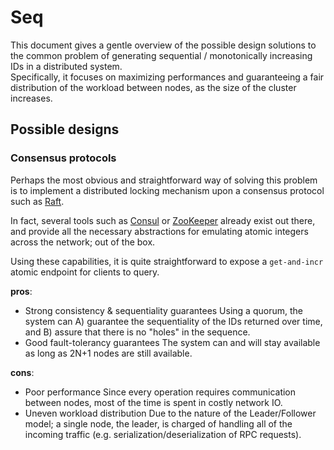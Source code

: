# Seq

This document gives a gentle overview of the possible design solutions to the common problem of generating sequential / monotonically increasing IDs in a distributed system.  
Specifically, it focuses on maximizing performances and guaranteeing a fair distribution of the workload between nodes, as the size of the cluster increases.

## Possible designs

### Consensus protocols

Perhaps the most obvious and straightforward way of solving this problem is to implement a distributed locking mechanism upon a consensus protocol such as [Raft](https://raft.github.io/).

In fact, several tools such as [Consul](https://www.consul.io/) or [ZooKeeper](https://zookeeper.apache.org/) already exist out there, and provide all the necessary abstractions for emulating atomic integers across the network; out of the box.

Using these capabilities, it is quite straightforward to expose a `get-and-incr` atomic endpoint for clients to query.

**pros**:

- Strong consistency & sequentiality guarantees
  Using a quorum, the system can A) guarantee the sequentiality of the IDs returned over time, and B) assure that there is no "holes" in the sequence.
- Good fault-tolerancy guarantees
  The system can and will stay available as long as 2N+1 nodes are still available.

**cons**:

- Poor performance
  Since every operation requires communication between nodes, most of the time is spent in costly network IO.
- Uneven workload distribution
  Due to the nature of the Leader/Follower model; a single node, the leader, is charged of handling all of the incoming traffic (e.g. serialization/deserialization of RPC requests).
